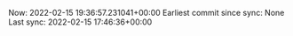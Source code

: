 Now: 2022-02-15 19:36:57.231041+00:00 Earliest commit since sync: None Last sync: 2022-02-15 17:46:36+00:00
